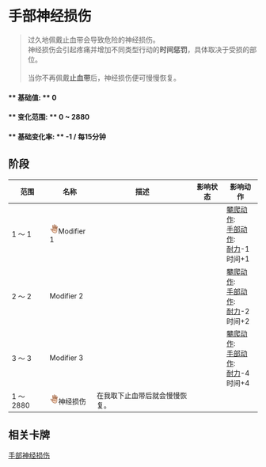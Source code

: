 # 手部神经损伤  
> 过久地佩戴止血带会导致危险的神经损伤。<br>神经损伤会引起疼痛并增加不同类型行动的<b>时间惩罚</b>，具体取决于受损的部位。<br><br>当你不再佩戴<b>止血带</b>后，神经损伤便可慢慢恢复。  
  
#### ** 基础值: ** 0   
#### ** 变化范围: ** 0 ~ 2880  
#### ** 基础变化率: ** -1 / 每15分钟  
## 阶段  
范围  |  名称  |  描述  |  影响状态  |  影响动作  
----  |  ----  |  ----  |  ----  |  ----  
1 ～ 1  |  <img decoding="async" src="Sprite/Hand.png" href="a.md" style="max-width:20px;max-height:20px;">Modifier 1  |    |    |  [攀爬动作](ClimbAction.md): <br>[手部动作](HandAction.md): <br>[耐力](Stamina.md)-1<br>时间+1  
2 ～ 2  |  Modifier 2  |    |    |  [攀爬动作](ClimbAction.md): <br>[手部动作](HandAction.md): <br>[耐力](Stamina.md)-2<br>时间+2  
3 ～ 3  |  Modifier 3  |    |    |  [攀爬动作](ClimbAction.md): <br>[手部动作](HandAction.md): <br>[耐力](Stamina.md)-4<br>时间+4  
1 ～ 2880  |  <img decoding="async" src="Sprite/Hand.png" href="a.md" style="max-width:20px;max-height:20px;">神经损伤  |  在我取下止血带后就会慢慢恢复。  |    |    
## 相关卡牌  
[手部神经损伤](NerveDamageHands.md)  


<script>document.title="手部神经损伤 - 卡牌生存百科 Card Survival Wiki";</script>